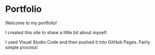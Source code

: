# Portfolio

Welcome to my portfolio!

I created this site to share a little bit about myself. 

I used Visual Studio Code and then pushed it into GitHub Pages. Fairly simple process!
